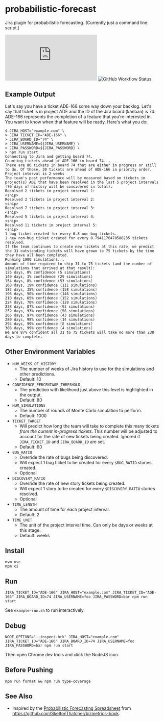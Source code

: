 # probabilistic-forecast

Jira plugin for probabilistic forecasting. (Currently just a command line script.)

[![Type Coverage](https://img.shields.io/badge/dynamic/json.svg?label=type-coverage&prefix=%E2%89%A5&suffix=%&query=$.typeCoverage.atLeast&uri=https%3A%2F%2Fraw.githubusercontent.com%2Fagiledigital-labs%2Fprobabilistic-forecast%2Fmaster%2Fpackage.json)](https://github.com/plantain-00/type-coverage)
![GitHub Workflow Status](https://img.shields.io/github/workflow/status/agiledigital-labs/probabilistic-forecast/Node.js%20CI)

## Example Output

Let's say you have a ticket ADE-166 some way down your backlog. Let's say that ticket is in project ADE and the ID of the Jira board (kanban) is 74. ADE-166 represents the completion of a feature that you're interested in. You want to know when that feature will be ready. Here's what you do:

```
$ JIRA_HOST="example.com" \
> JIRA_TICKET_ID="ADE-166" \
> JIRA_BOARD_ID="74" \
> JIRA_USERNAME=${JIRA_USERNAME} \
> JIRA_PASSWORD=${JIRA_PASSWORD} \
> npm run start
Connecting to Jira and getting board 74.
Counting tickets ahead of ADE-166 in board 74...
There are 86 tickets in board 74 that are either in progress or still to do. Of those, 30 tickets are ahead of ADE-166 in priority order.
Project interval is 2 weeks
The team's past performance will be measured based on tickets in project(s) ADE that have been resolved in the last 5 project intervals (70 days of history will be considered in total).
Resolved 2 tickets in project interval 1:
<snip>
Resolved 2 tickets in project interval 2:
<snip>
Resolved 7 tickets in project interval 3:
<snip>
Resolved 5 tickets in project interval 4:
<snip>
Resolved 11 tickets in project interval 5:
<snip>
1 bug ticket created for every 6.8 non-bug tickets.
1 new non-bug ticket created for every 0.7941176470588235 tickets resolved.
If the team continues to create new tickets at this rate, we predict the 31 outstanding tickets will have grown to 75 tickets by the time they have all been completed.
Running 1000 simulations...
Amount of time required to ship 31 to 75 tickets (and the number of simulations that arrived at that result):
126 days, 0% confidence (5 simulations)
140 days, 3% confidence (29 simulations)
154 days, 8% confidence (53 simulations)
168 days, 19% confidence (111 simulations)
182 days, 35% confidence (158 simulations)
196 days, 50% confidence (146 simulations)
210 days, 65% confidence (152 simulations)
224 days, 78% confidence (128 simulations)
238 days, 87% confidence (93 simulations)
252 days, 93% confidence (56 simulations)
266 days, 97% confidence (43 simulations)
280 days, 98% confidence (14 simulations)
294 days, 99% confidence (8 simulations)
308 days, 99% confidence (4 simulations)
We are 87% confident all 31 to 75 tickets will take no more than 238 days to complete.
```

## Other Environment Variables

- `NUM_WEEKS_OF_HISTORY`
  - The number of weeks of Jira history to use for the simulations and other
    predictions.
  - Default: 10
- `CONFIDENCE_PERCENTAGE_THRESHOLD`
  - The prediction with likelihood just above this level is highlighted in the output.
  - Default: 80
- `NUM_SIMULATIONS`
  - The number of rounds of Monte Carlo simulation to perform.
  - Default: 1000
- `TICKET_TARGET`
  - Will predict how long the team will take to complete this many tickets _from the current
    in-progress tickets_. This number will be adjusted to account for the rate of new tickets
    being created. Ignored if `JIRA_TICKET_ID` and `JIRA_BOARD_ID` are set.
  - Default: 60
- `BUG_RATIO`
  - Override the rate of bugs being discovered.
  - Will expect 1 bug ticket to be created for every `$BUG_RATIO` stories created.
  - Optional
- `DISCOVERY_RATIO`
  - Override the rate of new story tickets being created.
  - Will expect 1 story to be created for every `$DISCOVERY_RATIO` stories resolved.
  - Optional
- `TIME_LENGTH`
  - The amount of time for each project interval.
  - Default: 2
- `TIME_UNIT`
  - The unit of the project interval time. Can only be days or weeks at this stage.
  - Default: weeks

## Install

```
nvm use
npm ci
```

## Run

```
JIRA_TICKET_ID="ADE-166" JIRA_HOST="example.com" JIRA_TICKET_ID="ADE-166" JIRA_BOARD_ID=74 JIRA_USERNAME=foo JIRA_PASSWORD=bar npm run start
```

See `example-run.sh` to run interactively.

## Debug

```
NODE_OPTIONS="--inspect-brk" JIRA_HOST="example.com" JIRA_TICKET_ID="ADE-166" JIRA_BOARD_ID=74 JIRA_USERNAME=foo JIRA_PASSWORD=bar npm run start
```

Then open Chrome dev tools and click the NodeJS icon.

## Before Pushing

```
npm run format && npm run type-coverage
```

## See Also

- Inspired by the [Probabilistic Forecasting
  Spreadsheet](https://docs.google.com/spreadsheets/d/1L-BHVNIAFprYT0auzoBxvR3wI9JQS8wxVHG9XrDR1uQ)
  from <https://github.com/SkeltonThatcher/bizmetrics-book>.
